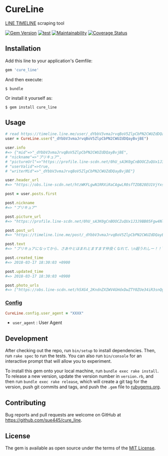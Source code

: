 # CureLine
[LINE TIMELINE](https://timeline.line.me/) scraping tool

[![Gem Version](https://badge.fury.io/rb/cure_line.svg)](https://badge.fury.io/rb/cure_line)
[![test](https://github.com/sue445/cure_line/actions/workflows/test.yml/badge.svg)](https://github.com/sue445/cure_line/actions/workflows/test.yml)
[![Maintainability](https://api.codeclimate.com/v1/badges/25259e188e96c1b78164/maintainability)](https://codeclimate.com/github/sue445/cure_line/maintainability)
[![Coverage Status](https://coveralls.io/repos/github/sue445/cure_line/badge.svg?branch=master)](https://coveralls.io/github/sue445/cure_line?branch=master)

## Installation

Add this line to your application's Gemfile:

```ruby
gem 'cure_line'
```

And then execute:

    $ bundle

Or install it yourself as:

    $ gem install cure_line

## Usage

```ruby
# read https://timeline.line.me/user/_dYbbV3vmaJrvqBoV5ZlpCbPN2CWUZdDQayBvjBE
user = CureLine.user("_dYbbV3vmaJrvqBoV5ZlpCbPN2CWUZdDQayBvjBE")

user.info
#=> {"mid"=>"_dYbbV3vmaJrvqBoV5ZlpCbPN2CWUZdDQayBvjBE",
# "nickname"=>"プリキュア",
# "pictureUrl"=>"https://profile.line-scdn.net/0hU_sA3K0gCnBOOCZuQUx1J3J9BB05Fgw4Nl9BQmxsUEZjCU0jewlCFWo-UEk3CRhxdQtCQ20_VRBk",
# "userValid"=>true,
# "writerMid"=>"_dYbbV3vmaJrvqBoV5ZlpCbPN2CWUZdDQayBvjBE"}

user.header_url
#=> "https://obs.line-scdn.net/htzWKFLgwN1RRXiRaCAgwLR0sfTZOB28EU1VjYxs0IWYTAjkDUFViZhhgJjJHUmRR"

post = user.posts.first 

post.nickname
#=> "プリキュア"

post.picture_url
#=> "https://profile.line-scdn.net/0hU_sA3K0gCnBOOCZuQUx1J3J9BB05Fgw4Nl9BQmxsUEZjCU0jewlCFWo-UEk3CRhxdQtCQ20_VRBk"

post.post_url
#=> "https://timeline.line.me/post/_dYbbV3vmaJrvqBoV5ZlpCbPN2CWUZdDQayBvjBE/1152127900305060448"

post.text
#=> "プリキュアになってから、さあやとほまれとますます仲良くなれて、\n超うれしー！！＼(^o^)／\n今日はビューティーハリーで、お互いに洋服をコーディネイトし合ったんだ～。\n\nさあやは、大人っぽいデザインのスカートがめっちゃ似合ってた！\nう～ん、絵のモデルさんになれそうなくらい素敵！( *´艸｀)\n\nほまれはオシャレ上級者しか着こなせないような、最先端のオールインワンがぴったり！\n背が高くて、足が長い人はいいな～、うぅ……(T_T)\n\nはぐたんはくまさんの耳がついたフードをかぶって……。\nきゃ、きゃ、きゃわたん～～～～(・´з`・)\n拝みたくなる可愛さでした♡\n\nで……私は！？私は何が似合うかな！？\nえっ……ハリーおすすめのどデカイ虎の絵が描いてあるトレーナー！！？\nみんな、似合ってるって言ってくれるけど……お腹抱えて笑ってるじゃん！！ヽ(`Д´)ﾉﾌﾟﾝﾌﾟﾝ\n\nう～ん、でも言われてみれば、たしかに似合ってるような……。\nこれを着こなせるって、逆にすごいかも☆(^ε^)\nはぁ～、今日もいい一日でした！"

post.created_time
#=> 2018-03-17 18:30:03 +0900

post.updated_time
#=> 2018-03-17 18:30:03 +0900

post.photo_urls
#=> ["https://obs.line-scdn.net/h5XG4_2KndnZXIWV4GHdxDwZTY0ZUe34iR3snQghNNkNUfSx0Qy4lRF9PPERUeS8iQy9gFwtOYENTfg"]
```

### [Config](lib/cure_line/config.rb)
```ruby
CureLine.config.user_agent = "XXXX"
```

* `user_agent` : User Agent

## Development

After checking out the repo, run `bin/setup` to install dependencies. Then, run `rake spec` to run the tests. You can also run `bin/console` for an interactive prompt that will allow you to experiment.

To install this gem onto your local machine, run `bundle exec rake install`. To release a new version, update the version number in `version.rb`, and then run `bundle exec rake release`, which will create a git tag for the version, push git commits and tags, and push the `.gem` file to [rubygems.org](https://rubygems.org).

## Contributing

Bug reports and pull requests are welcome on GitHub at https://github.com/sue445/cure_line.

## License

The gem is available as open source under the terms of the [MIT License](https://opensource.org/licenses/MIT).
